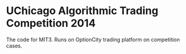 UChicago Algorithmic Trading Competition 2014
=====

The code for MIT3. Runs on OptionCity trading platform on competition cases.
